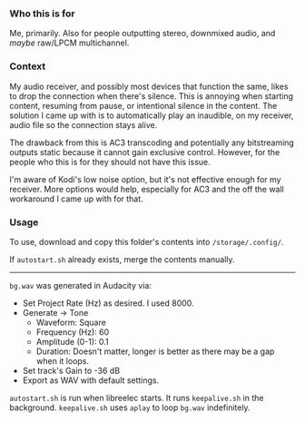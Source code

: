 ### Who this is for
Me, primarily. Also for people outputting stereo, downmixed audio, and *maybe* raw/LPCM multichannel.

### Context
My audio receiver, and possibly most devices that function the same, likes to drop the connection when there's silence. This is annoying when starting content, resuming from pause, or intentional silence in the content. The solution I came up with is to automatically play an inaudible, on my receiver, audio file so the connection stays alive. 

The drawback from this is AC3 transcoding and potentially any bitstreaming outputs static because it cannot gain exclusive control. However, for the people who this is for they should not have this issue.

I'm aware of Kodi's low noise option, but it's not effective enough for my receiver. More options would help, especially for AC3 and the off the wall workaround I came up with for that.

### Usage
To use, download and copy this folder's contents into `/storage/.config/`.

If `autostart.sh` already exists, merge the contents manually.

----

`bg.wav` was generated in Audacity via:
 - Set Project Rate (Hz) as desired. I used 8000.
 - Generate -> Tone
   - Waveform: Square
   - Frequency (Hz): 60
   - Amplitude (0-1): 0.1
   - Duration: Doesn't matter, longer is better as there may be a gap when it loops.
 - Set track's Gain to -36 dB
 - Export as WAV with default settings.

`autostart.sh` is run when libreelec starts. It runs `keepalive.sh` in the background.
`keepalive.sh` uses `aplay` to loop `bg.wav` indefinitely.
